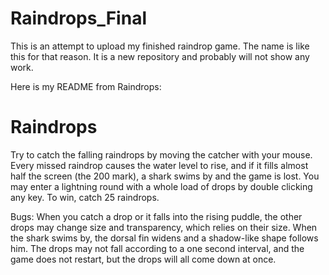 Raindrops_Final
===============

This is an attempt to upload my finished raindrop game. The name is like this for that reason. It is a new repository and probably will not show any work.

Here is my README from Raindrops:

Raindrops
=========
Try to catch the falling raindrops by moving the catcher with your mouse.
Every missed raindrop causes the water level to rise, and if it fills almost half the screen (the 200 mark), a shark swims by and the game is lost. You may enter a lightning round with a whole load of drops by double clicking any key.
To win, catch 25 raindrops.

Bugs:
When you catch a drop or it falls into the rising puddle, the other drops may change size and transparency, which relies on their size.
When the shark swims by, the dorsal fin widens and a shadow-like shape follows him.
The drops may not fall according to a one second interval, and the game does not restart, but the drops will all come down at once.
